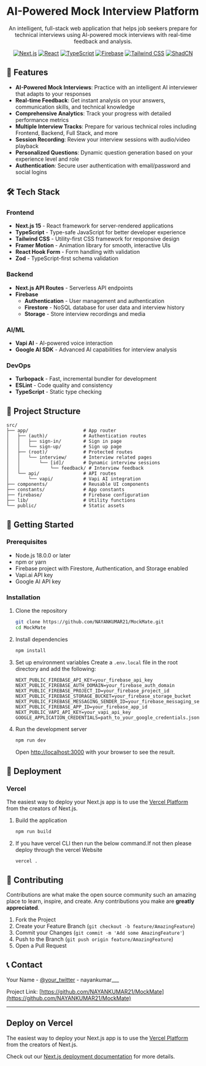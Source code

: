 # AI-Powered Mock Interview Platform

<div align="center">
  <p>An intelligent, full-stack web application that helps job seekers prepare for technical interviews using AI-powered mock interviews with real-time feedback and analysis.</p>
  
  [![Next.js](https://img.shields.io/badge/Next.js-000000?style=for-the-badge&logo=nextdotjs&logoColor=white)](https://nextjs.org/)
  [![React](https://img.shields.io/badge/React-20232A?style=for-the-badge&logo=react&logoColor=61DAFB)](https://reactjs.org/)
  [![TypeScript](https://img.shields.io/badge/TypeScript-007ACC?style=for-the-badge&logo=typescript&logoColor=white)](https://www.typescriptlang.org/)
  [![Firebase](https://img.shields.io/badge/Firebase-FFCA28?style=for-the-badge&logo=firebase&logoColor=white)](https://firebase.google.com/)
  [![Tailwind CSS](https://img.shields.io/badge/Tailwind_CSS-38B2AC?style=for-the-badge&logo=tailwind-css&logoColor=white)](https://tailwindcss.com/)
  [![ShadCN](https://img.shields.io/badge/Shadcn-20232A?style=for-the-badge&logo=shadcn&logoColor=61DAFB)](https://ui.shadcn.com/)
</div>

## 🚀 Features

- **AI-Powered Mock Interviews**: Practice with an intelligent AI interviewer that adapts to your responses
- **Real-time Feedback**: Get instant analysis on your answers, communication skills, and technical knowledge
- **Comprehensive Analytics**: Track your progress with detailed performance metrics
- **Multiple Interview Tracks**: Prepare for various technical roles including Frontend, Backend, Full Stack, and more
- **Session Recording**: Review your interview sessions with audio/video playback
- **Personalized Questions**: Dynamic question generation based on your experience level and role
- **Authentication**: Secure user authentication with email/password and social logins

## 🛠 Tech Stack

### Frontend

- **Next.js 15** - React framework for server-rendered applications
- **TypeScript** - Type-safe JavaScript for better developer experience
- **Tailwind CSS** - Utility-first CSS framework for responsive design
- **Framer Motion** - Animation library for smooth, interactive UIs
- **React Hook Form** - Form handling with validation
- **Zod** - TypeScript-first schema validation

### Backend

- **Next.js API Routes** - Serverless API endpoints
- **Firebase**
  - **Authentication** - User management and authentication
  - **Firestore** - NoSQL database for user data and interview history
  - **Storage** - Store interview recordings and media

### AI/ML

- **Vapi AI** - AI-powered voice interaction
- **Google AI SDK** - Advanced AI capabilities for interview analysis

### DevOps

- **Turbopack** - Fast, incremental bundler for development
- **ESLint** - Code quality and consistency
- **TypeScript** - Static type checking

## 📁 Project Structure

```
src/
├── app/                    # App router
│   ├── (auth)/             # Authentication routes
│   │   ├── sign-in/        # Sign in page
│   │   └── sign-up/        # Sign up page
│   ├── (root)/             # Protected routes
│   │   └── interview/      # Interview related pages
│   │       └── [id]/       # Dynamic interview sessions
│   │           └── feedback/ # Interview feedback
│   └── api/                # API routes
│       └── vapi/           # Vapi AI integration
├── components/             # Reusable UI components
├── constants/              # App constants
├── firebase/               # Firebase configuration
├── lib/                    # Utility functions
└── public/                 # Static assets
```

## 🚀 Getting Started

### Prerequisites

- Node.js 18.0.0 or later
- npm or yarn
- Firebase project with Firestore, Authentication, and Storage enabled
- Vapi.ai API key
- Google AI API key

### Installation

1. Clone the repository

   ```bash
   git clone https://github.com/NAYANKUMAR21/MockMate.git
   cd MockMate
   ```

2. Install dependencies

   ```bash
   npm install
   ```

3. Set up environment variables
   Create a `.env.local` file in the root directory and add the following:

   ```env
   NEXT_PUBLIC_FIREBASE_API_KEY=your_firebase_api_key
   NEXT_PUBLIC_FIREBASE_AUTH_DOMAIN=your_firebase_auth_domain
   NEXT_PUBLIC_FIREBASE_PROJECT_ID=your_firebase_project_id
   NEXT_PUBLIC_FIREBASE_STORAGE_BUCKET=your_firebase_storage_bucket
   NEXT_PUBLIC_FIREBASE_MESSAGING_SENDER_ID=your_firebase_messaging_sender_id
   NEXT_PUBLIC_FIREBASE_APP_ID=your_firebase_app_id
   NEXT_PUBLIC_VAPI_API_KEY=your_vapi_api_key
   GOOGLE_APPLICATION_CREDENTIALS=path_to_your_google_credentials.json
   ```

4. Run the development server

   ```bash
   npm run dev
   ```

   Open [http://localhost:3000](http://localhost:3000) with your browser to see the result.

## 🚀 Deployment

### Vercel

The easiest way to deploy your Next.js app is to use the [Vercel Platform](https://vercel.com/new?utm_medium=default-template&filter=next.js&utm_source=create-next-app&utm_campaign=create-next-app-readme) from the creators of Next.js.

1. Build the application

   ```bash
   npm run build
   ```

2. If you have vercel CLI then run the below command.If not then please deploy through the vercel Website
   ```
   vercel .
   ```

## 🤝 Contributing

Contributions are what make the open source community such an amazing place to learn, inspire, and create. Any contributions you make are **greatly appreciated**.

1. Fork the Project
2. Create your Feature Branch (`git checkout -b feature/AmazingFeature`)
3. Commit your Changes (`git commit -m 'Add some AmazingFeature'`)
4. Push to the Branch (`git push origin feature/AmazingFeature`)
5. Open a Pull Request

## 📞 Contact

Your Name - [@your_twitter](https://x.com/nayankumar___) - nayankumar\_\_\_

Project Link: [https://github.com/NAYANKUMAR21/MockMate](https://github.com/NAYANKUMAR21/MockMate)

---

## Deploy on Vercel

The easiest way to deploy your Next.js app is to use the [Vercel Platform](https://vercel.com/new?utm_medium=default-template&filter=next.js&utm_source=create-next-app&utm_campaign=create-next-app-readme) from the creators of Next.js.

Check out our [Next.js deployment documentation](https://nextjs.org/docs/app/building-your-application/deploying) for more details.

